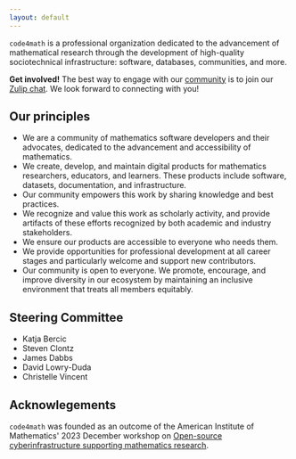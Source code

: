 ```yaml
---
layout: default
---
```


`code4math` is a professional organization dedicated
to the advancement of
mathematical research through the development of high-quality
sociotechnical infrastructure: software, databases, communities, and more.


<p class="notice">
  <strong>Get involved!</strong> The best way to engage with our
  <a href="/community/">community</a> is to join our
  <a href="https://code4math.zulipchat.com">Zulip chat</a>.
  We look forward to connecting with you!
</p>


## Our principles

- We are a community of mathematics software developers and their advocates, dedicated to the advancement and accessibility of mathematics.
- We create, develop, and maintain digital products for mathematics researchers, educators, and learners. These products include software, datasets, documentation, and infrastructure.
- Our community empowers this work by sharing knowledge and best practices.
- We recognize and value this work as scholarly activity, and provide artifacts of these efforts recognized by both academic and industry stakeholders.
- We ensure our products are accessible to everyone who needs them.
- We provide opportunities for professional development at all career stages and particularly welcome and support new contributors.
- Our community is open to everyone. We promote, encourage, and improve diversity in our ecosystem by maintaining an inclusive environment that treats all members equitably.


## Steering Committee

- Katja Bercic
- Steven Clontz
- James Dabbs
- David Lowry-Duda
- Christelle Vincent


## Acknowlegements

`code4math` was founded as an outcome of the
American Institute of Mathematics' 2023 December workshop on
[Open-source cyberinfrastructure supporting mathematics research](https://aimath.org/pastworkshops/cyberinfrastructure.html).
